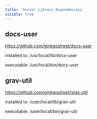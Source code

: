 ```yaml
---
title: 'Server Library Dependencies'
visible: true
---
```


## docs-user

https://github.com/ginkgostreet/docs-user

installed to: /usr/local/lib/docs-user

executable: /usr/local/bin/docs-user

## grav-util

https://github.com/ginkgostreet/grav-util

installed to: /user/local/lib/grav-util

executable: /user/local/bin/grav-util

